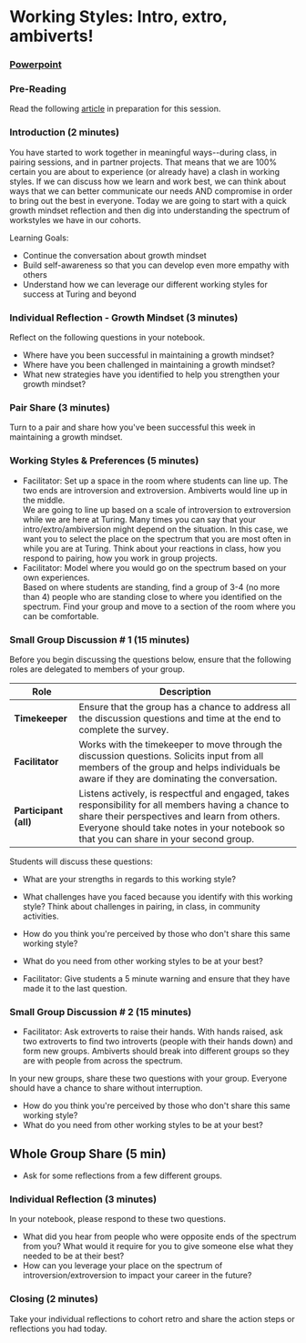 #  Working Styles:  Intro, extro, ambiverts!

### [Powerpoint](https://docs.google.com/presentation/d/1Dv3pkCbDjEGilq9tPq5ABHySQIQ3zBs489fetFvcZno/edit#slide=id.g1eee055cc6_1_92)

### Pre-Reading

Read the following [article](https://www.fastcompany.com/3016031/leadership-now/are-you-an-introvert-or-an-extrovert-and-what-it-means-for-your-career) in preparation for this session.

### Introduction (2 minutes)
You have started to work together in meaningful ways--during class, in pairing sessions, and in partner projects.  That means that we are 100% certain you are about to experience (or already have) a clash in working styles.  If we can discuss how we learn and work best, we can think about ways that we can better communicate our needs AND compromise in order to bring out the best in everyone.  Today we are going to start with a quick growth mindset reflection and then dig into understanding the spectrum of workstyles we have in our cohorts. 

Learning Goals:

* Continue the conversation about growth mindset
* Build self-awareness so that you can develop even more empathy with others
* Understand how we can leverage our different working styles for success at Turing and beyond

### Individual Reflection - Growth Mindset (3 minutes)

Reflect on the following questions in your notebook.

* Where have you been successful in maintaining a growth mindset?
* Where have you been challenged in maintaining a growth mindset?
* What new strategies have you identified to help you strengthen your growth mindset?

### Pair Share (3 minutes)

Turn to a pair and share how you've been successful this week in maintaining a growth mindset.

### Working Styles & Preferences (5 minutes)

* Facilitator: Set up a space in the room where students can line up.  The two ends are introversion and extroversion.  Ambiverts would line up in the middle.  
We are going to line up based on a scale of introversion to extroversion while we are here at Turing. Many times you can say that your intro/extro/ambiversion might depend on the situation.  In this case, we want you to select the place on the spectrum that you are most often in while you are at Turing.  Think about your reactions in class, how you respond to pairing, how you work in group projects.  
* Facilitator:  Model where you would go on the spectrum based on your own experiences.  
Based on where students are standing, find a group of 3-4 (no more than 4) people who are standing close to where you identified on the spectrum.  Find your group and move to a section of the room where you can be comfortable.  

### Small Group Discussion # 1 (15 minutes)

Before you begin discussing the questions below, ensure that the following roles are delegated to members of your group.

| Role | Description |
|--------|-----------|
| **Timekeeper** | Ensure that the group has a chance to address all the discussion questions and time at the end to complete the survey.|
| **Facilitator** | Works with the timekeeper to move through the discussion questions. Solicits input from all members of the group and helps individuals be aware if they are dominating the conversation.|
| **Participant (all)** | Listens actively, is respectful and engaged, takes responsibility for all members having a chance to share their perspectives and learn from others.  Everyone should take notes in your notebook so that you can share in your second group. |

Students will discuss these questions:

* What are your strengths in regards to this working style?
* What challenges have you faced because you identify with this working style? Think about challenges in pairing, in class, in community activities.
* How do you think you're perceived by those who don't share this same working style?
* What do you need from other working styles to be at your best?

* Facilitator: Give students a 5 minute warning and ensure that they have made it to the last question.

### Small Group Discussion # 2 (15 minutes)

* Facilitator:  Ask extroverts to raise their hands.  With hands raised, ask two extroverts to find two introverts (people with their hands down) and form new groups.  Ambiverts should break into different groups so they are with people from across the spectrum.  

In your new groups, share these two questions with your group.  Everyone should have a chance to share without interruption.  

* How do you think you're perceived by those who don't share this same working style?
* What do you need from other working styles to be at your best?

## Whole Group Share (5 min)
* Ask for some reflections from a few different groups.  

### Individual Reflection (3 minutes)
In your notebook, please respond to these two questions.

* What did you hear from people who were opposite ends of the spectrum from you?  What would it require for you to give someone else what they needed to be at their best? 
* How can you leverage your place on the spectrum of introversion/extroversion to impact your career in the future?

### Closing (2 minutes)

Take your individual reflections to cohort retro and share the action steps or reflections you had today.   

